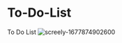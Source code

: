 # To-Do-List
To Do List
![screely-1677874902600](https://user-images.githubusercontent.com/121637550/222822597-a1f75f2c-b478-43c7-a8d3-b920a76cf030.png)
